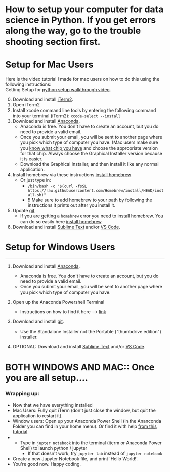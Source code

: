 
# How to setup your computer for data science in Python.  If you get errors along the way, go to the trouble shooting section first. 

# Setup for Mac Users
Here is the video tutorial I made for mac users on how to do this using the following instructions:  
Getting Setup for [python setup walkthrough video](https://drive.google.com/file/d/1-YaquavYYAHDnCCqm8ZQCR7M0h61AZAL/view?usp=drive_link).  

0. Download and install [iTerm2](https://iterm2.com/downloads.html).
1. Open iTerm2
2. Install xcode command line tools by entering the following command into your terminal (iTerm2):   `xcode-select --install`
3. Download and install [Anaconda](https://www.anaconda.com/download).  
	*  Anaconda is free. You don't have to create an account, but you do need to provide a valid email. 
	* Once you submit your email, you will be sent to another page where you pick which type of computer you have.  (Mac users make sure you [know what chip  you have](https://www.howtogeek.com/706226/how-to-check-if-your-mac-is-using-an-intel-or-apple-silicon-processor/) and choose the appropriate version for that chip.  Always choose the Graphical Installer version because it is easier. 
	* Download the Graphical Installer, and then install it like any normal application. 
4. Install homebrew via these instructions [install homebrew](https://brew.sh/)
	* Or just type in: 
		* `/bin/bash -c "$(curl -fsSL https://raw.githubusercontent.com/Homebrew/install/HEAD/install.sh)"`
		* !! Make sure to add homebrew to your path by following the instructions it prints out after you install it. 
6. Update [git](https://git-scm.com/download/mac)
	* If you are getting a `homebrew` error you need to install homebrew. You can do so easily here [install homebrew](https://brew.sh/).
7. Download and install [Sublime Text](https://www.sublimetext.com/) and/or [VS Code](https://code.visualstudio.com/download).   

# Setup for Windows Users
---

1. Download and install [Anaconda](https://www.anaconda.com/download).  
	*  Anaconda is free. You don't have to create an account, but you do need to provide a valid email. 
	* Once you submit your email, you will be sent to another page where you pick which type of computer you have. 

2. Open up the Anaconda Powershell Terminal
	* Instructions on how to find it here --> [link](https://saturncloud.io/blog/how-to-access-anaconda-command-prompt-in-windows-10-64bit/#method-1-through-the-start-menu)
4. Download and install [git](https://git-scm.com/download/win).
	* Use the Standalone Installer not the Portable ("thumbdrive edition") installer. 

5. OPTIONAL: Download and install [Sublime Text](https://www.sublimetext.com/) and/or [VS Code](https://code.visualstudio.com/download).   


# BOTH WINDOWS AND MAC:: Once you are all setup....

 ### Wrapping up:
 * Now that we have everything installed
* Mac Users:  Fully quit iTerm (don't just close the window, but quit the application to restart it). 
* Window users: Open up your Anaconda Power Shell (in the Ananconda Folder you can find in your home menu). Or find it with help [from this tutorial](https://saturncloud.io/blog/how-to-access-anaconda-command-prompt-in-windows-10-64bit/#method-1-through-the-start-menu)
* * Type in `jupter notebook` into the terminal (iterm or Anaconda Power Shell) to launch python / jupyter
	* If that doesn't work, try `jupyter lab` instead of `jupyter notebook`
* Create a new Jupyter Notebook file, and print 'Hello World!'. 
* You're good now. Happy coding.
